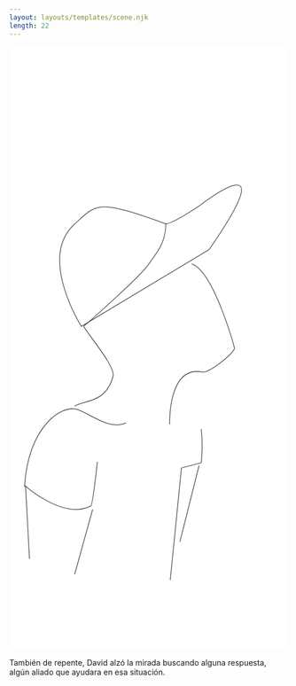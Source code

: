 ```yaml
---
layout: layouts/templates/scene.njk
length: 22
---
```

<svg class="grow-0 h-full" xmlns="http://www.w3.org/2000/svg" xml:space="preserve" stroke-miterlimit="10" viewBox="0 0 390 844">
<g class="outer">
</g>
<g class="inner">
<path fill="#fff" d="M0 0h390v844H0V0Z"/><g fill="none" stroke="#4b4b4b" stroke-linecap="butt"><path d="M279.094 284.033 100.692 391.2s-61.036-95.563-9.607-142.763c30.667-28.145 30.374-35.699 126.478-.74 7.26 2.641 48.197-25.085 48.197-25.085s122.656-95.83 13.334 61.421ZM103.869 391.2c10.004 16.464 44.591 56.606 41.088 69.776-10.243 38.508-41.166 32.995-53.641 41.69M21.313 615.617c4.475-83.968 52.022-115.871 73.69-108.206 21.669 7.664 44.615 28.849 67.982 18.747M224.065 528.087s-3.075-82.03 45.19-73.173c9.912 1.819 41.527-23.71 45.542-32.914 0 0-28.858-107.683-59.921-117.955M268.148 534.769c2.764 21.763.004 46.967.004 46.967l-27.63 7.307-15.661 156.559M265.079 585.799l-26.773 106.479"/><path d="M21.74 613.712s53.629 48.167 92.105 28.471c2.576-1.319 9.206-61.686 9.206-61.686M116.421 646.914l-25.105 90.729M22.665 613.712l5.523 102.02M103.869 391.2s78.527-68.308 91.131-87.155c10.594-15.841 23.246-27.96 23.715-55.67"/></g>
</g>
</svg>

También de repente, David alzó la mirada buscando alguna respuesta, algún aliado que ayudara en esa situación.